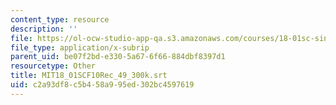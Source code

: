 ```yaml
---
content_type: resource
description: ''
file: https://ol-ocw-studio-app-qa.s3.amazonaws.com/courses/18-01sc-single-variable-calculus-fall-2010/c2a93df8c5b458a995ed302bc4597619_MIT18_01SCF10Rec_49_300k.vtt
file_type: application/x-subrip
parent_uid: be07f2bd-e330-5a67-6f66-884dbf8397d1
resourcetype: Other
title: MIT18_01SCF10Rec_49_300k.srt
uid: c2a93df8-c5b4-58a9-95ed-302bc4597619
---
```

